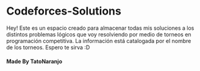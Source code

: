 # Codeforces-Solutions

Hey! Este es un espacio creado para almacenar todas mis soluciones a los distintos problemas lógicos que voy resolviendo por medio de torneos en programación competitiva. La información está catalogada por el nombre de los torneos.
Espero te sirva :D


#### Made By TatoNaranjo
